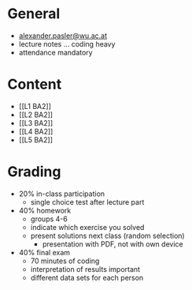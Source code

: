 # General
- alexander.pasler@wu.ac.at
- lecture notes ... coding heavy
- attendance mandatory

# Content
- [[L1 BA2]]
- [[L2 BA2]]
- [[L3 BA2]]
- [[L4 BA2]]
- [[L5 BA2]]

# Grading
- 20% in-class participation
	- single choice test after lecture part
- 40% homework
	- groups 4-6 
	- indicate which exercise you solved
	- present solutions next class (random selection)
		- presentation with PDF, not with own device
- 40% final exam
	- 70 minutes of coding
	- interpretation of results important
	- different data sets for each person